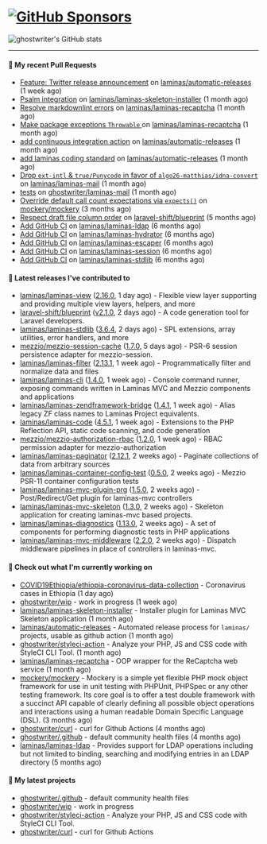 # [![GitHub Sponsors](https://img.shields.io/github/sponsors/ghostwriter?label=Sponsors&style=flat-square&logo=GitHub%20Sponsors)](https://github.com/sponsors/ghostwriter)

![ghostwriter's GitHub stats](https://github-readme-stats.vercel.app/api?username=ghostwriter&show_icons=true&count_private=true&hide_title=true&hide_rank=true&icon_color=333)

---
#### 🔨 My recent Pull Requests

- [Feature: Twitter release announcement](https://github.com/laminas/automatic-releases/pull/174) on [laminas/automatic-releases](https://github.com/laminas/automatic-releases) (1 week ago)
- [Psalm integration](https://github.com/laminas/laminas-skeleton-installer/pull/24) on [laminas/laminas-skeleton-installer](https://github.com/laminas/laminas-skeleton-installer) (1 month ago)
- [Resolve markdownlint errors](https://github.com/laminas/laminas-recaptcha/pull/14) on [laminas/laminas-recaptcha](https://github.com/laminas/laminas-recaptcha) (1 month ago)
- [Make package exceptions `Throwable` ](https://github.com/laminas/laminas-recaptcha/pull/13) on [laminas/laminas-recaptcha](https://github.com/laminas/laminas-recaptcha) (1 month ago)
- [add continuous integration action](https://github.com/laminas/automatic-releases/pull/172) on [laminas/automatic-releases](https://github.com/laminas/automatic-releases) (1 month ago)
- [add laminas coding standard](https://github.com/laminas/automatic-releases/pull/171) on [laminas/automatic-releases](https://github.com/laminas/automatic-releases) (1 month ago)
- [Drop `ext-intl` &amp; `true/Punycode` in favor of `algo26-matthias/idna-convert`](https://github.com/laminas/laminas-mail/pull/176) on [laminas/laminas-mail](https://github.com/laminas/laminas-mail) (1 month ago)
- [tests](https://github.com/ghostwriter/laminas-mail/pull/1) on [ghostwriter/laminas-mail](https://github.com/ghostwriter/laminas-mail) (1 month ago)
- [Override default call count expectations via `expects()`](https://github.com/mockery/mockery/pull/1146) on [mockery/mockery](https://github.com/mockery/mockery) (3 months ago)
- [Respect draft file column order](https://github.com/laravel-shift/blueprint/pull/487) on [laravel-shift/blueprint](https://github.com/laravel-shift/blueprint) (5 months ago)
- [Add GitHub CI](https://github.com/laminas/laminas-ldap/pull/20) on [laminas/laminas-ldap](https://github.com/laminas/laminas-ldap) (6 months ago)
- [Add GitHub CI](https://github.com/laminas/laminas-hydrator/pull/58) on [laminas/laminas-hydrator](https://github.com/laminas/laminas-hydrator) (6 months ago)
- [Add GitHub CI](https://github.com/laminas/laminas-escaper/pull/18) on [laminas/laminas-escaper](https://github.com/laminas/laminas-escaper) (6 months ago)
- [Add GitHub CI](https://github.com/laminas/laminas-session/pull/44) on [laminas/laminas-session](https://github.com/laminas/laminas-session) (6 months ago)
- [Add GitHub CI](https://github.com/laminas/laminas-stdlib/pull/26) on [laminas/laminas-stdlib](https://github.com/laminas/laminas-stdlib) (6 months ago)

#### 🔭 Latest releases I've contributed to

- [laminas/laminas-view](https://github.com/laminas/laminas-view) ([2.16.0](https://github.com/laminas/laminas-view/releases/tag/2.16.0), 1 day ago) - Flexible view layer supporting and providing multiple view layers, helpers, and more
- [laravel-shift/blueprint](https://github.com/laravel-shift/blueprint) ([v2.1.0](https://github.com/laravel-shift/blueprint/releases/tag/v2.1.0), 2 days ago) - A code generation tool for Laravel developers.
- [laminas/laminas-stdlib](https://github.com/laminas/laminas-stdlib) ([3.6.4](https://github.com/laminas/laminas-stdlib/releases/tag/3.6.4), 2 days ago) - SPL extensions, array utilities, error handlers, and more
- [mezzio/mezzio-session-cache](https://github.com/mezzio/mezzio-session-cache) ([1.7.0](https://github.com/mezzio/mezzio-session-cache/releases/tag/1.7.0), 5 days ago) - PSR-6 session persistence adapter for mezzio-session.
- [laminas/laminas-filter](https://github.com/laminas/laminas-filter) ([2.13.1](https://github.com/laminas/laminas-filter/releases/tag/2.13.1), 1 week ago) - Programmatically filter and normalize data and files
- [laminas/laminas-cli](https://github.com/laminas/laminas-cli) ([1.4.0](https://github.com/laminas/laminas-cli/releases/tag/1.4.0), 1 week ago) - Console command runner, exposing commands written in Laminas MVC and Mezzio components and applications
- [laminas/laminas-zendframework-bridge](https://github.com/laminas/laminas-zendframework-bridge) ([1.4.1](https://github.com/laminas/laminas-zendframework-bridge/releases/tag/1.4.1), 1 week ago) - Alias legacy ZF class names to Laminas Project equivalents.
- [laminas/laminas-code](https://github.com/laminas/laminas-code) ([4.5.1](https://github.com/laminas/laminas-code/releases/tag/4.5.1), 1 week ago) - Extensions to the PHP Reflection API, static code scanning, and code generation
- [mezzio/mezzio-authorization-rbac](https://github.com/mezzio/mezzio-authorization-rbac) ([1.2.0](https://github.com/mezzio/mezzio-authorization-rbac/releases/tag/1.2.0), 1 week ago) - RBAC permission adapter for mezzio-authorization
- [laminas/laminas-paginator](https://github.com/laminas/laminas-paginator) ([2.12.1](https://github.com/laminas/laminas-paginator/releases/tag/2.12.1), 2 weeks ago) - Paginate collections of data from arbitrary sources
- [laminas/laminas-container-config-test](https://github.com/laminas/laminas-container-config-test) ([0.5.0](https://github.com/laminas/laminas-container-config-test/releases/tag/0.5.0), 2 weeks ago) - Mezzio PSR-11 container configuration tests
- [laminas/laminas-mvc-plugin-prg](https://github.com/laminas/laminas-mvc-plugin-prg) ([1.5.0](https://github.com/laminas/laminas-mvc-plugin-prg/releases/tag/1.5.0), 2 weeks ago) - Post/Redirect/Get plugin for laminas-mvc controllers
- [laminas/laminas-mvc-skeleton](https://github.com/laminas/laminas-mvc-skeleton) ([1.3.0](https://github.com/laminas/laminas-mvc-skeleton/releases/tag/1.3.0), 2 weeks ago) - Skeleton application for creating laminas-mvc based projects.
- [laminas/laminas-diagnostics](https://github.com/laminas/laminas-diagnostics) ([1.13.0](https://github.com/laminas/laminas-diagnostics/releases/tag/1.13.0), 2 weeks ago) - A set of components for performing diagnostic tests in PHP applications
- [laminas/laminas-mvc-middleware](https://github.com/laminas/laminas-mvc-middleware) ([2.2.0](https://github.com/laminas/laminas-mvc-middleware/releases/tag/2.2.0), 2 weeks ago) - Dispatch middleware pipelines in place of controllers in laminas-mvc.

#### 👷 Check out what I'm currently working on

- [COVID19Ethiopia/ethiopia-coronavirus-data-collection](https://github.com/COVID19Ethiopia/ethiopia-coronavirus-data-collection) - Coronavirus cases in Ethiopia (1 day ago)
- [ghostwriter/wip](https://github.com/ghostwriter/wip) - work in progress (1 week ago)
- [laminas/laminas-skeleton-installer](https://github.com/laminas/laminas-skeleton-installer) - Installer plugin for Laminas MVC Skeleton application (1 month ago)
- [laminas/automatic-releases](https://github.com/laminas/automatic-releases) - Automated release process for `laminas/` projects, usable as github action (1 month ago)
- [ghostwriter/styleci-action](https://github.com/ghostwriter/styleci-action) - Analyze your PHP, JS and CSS code with StyleCI CLI Tool. (1 month ago)
- [laminas/laminas-recaptcha](https://github.com/laminas/laminas-recaptcha) - OOP wrapper for the ReCaptcha web service (1 month ago)
- [mockery/mockery](https://github.com/mockery/mockery) - Mockery is a simple yet flexible PHP mock object framework for use in unit testing with PHPUnit, PHPSpec or any other testing framework. Its core goal is to offer a test double framework with a succinct API capable of clearly defining all possible object operations and interactions using a human readable Domain Specific Language (DSL). (3 months ago)
- [ghostwriter/curl](https://github.com/ghostwriter/curl) - curl for Github Actions (4 months ago)
- [ghostwriter/.github](https://github.com/ghostwriter/.github) - default community health files (4 months ago)
- [laminas/laminas-ldap](https://github.com/laminas/laminas-ldap) - Provides support for LDAP operations including but not limited to binding, searching and modifying entries in an LDAP directory (5 months ago)

#### 🌱 My latest projects

- [ghostwriter/.github](https://github.com/ghostwriter/.github) - default community health files
- [ghostwriter/wip](https://github.com/ghostwriter/wip) - work in progress
- [ghostwriter/styleci-action](https://github.com/ghostwriter/styleci-action) - Analyze your PHP, JS and CSS code with StyleCI CLI Tool.
- [ghostwriter/curl](https://github.com/ghostwriter/curl) - curl for Github Actions

